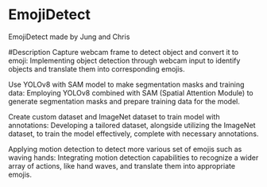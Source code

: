 # EmojiDetect
EmojiDetect made by Jung and Chris

#Description
Capture webcam frame to detect object and convert it to emoji: Implementing object detection through webcam input to identify objects and translate them into corresponding emojis.

Use YOLOv8 with SAM model to make segmentation masks and training data: Employing YOLOv8 combined with SAM (Spatial Attention Module) to generate segmentation masks and prepare training data for the model.

Create custom dataset and ImageNet dataset to train model with annotations: Developing a tailored dataset, alongside utilizing the ImageNet dataset, to train the model effectively, complete with necessary annotations.

Applying motion detection to detect more various set of emojis such as waving hands: Integrating motion detection capabilities to recognize a wider array of actions, like hand waves, and translate them into appropriate emojis.
